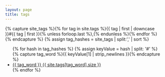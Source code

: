 ```yaml
---
layout: page
title: tags
---
```


{% capture site_tags %}{% for tag in site.tags %}{{ tag | first | downcase }}#{{ tag | first }}{% unless forloop.last %},{% endunless %}{% endfor %}{% endcapture %}
{% assign tag_hashes = site_tags | split:',' | sort %}
<ul class="list-group">
{% for hash in tag_hashes %}
  {% assign keyValue = hash | split: '#' %}
  {% capture tag_word %}{{ keyValue[1] | strip_newlines }}{% endcapture %}
  <li class="list-group-item">
    <a href="/tags/{{ tag_word }}">
      {{ tag_word }}
      <span class="badge pull-right">{{ site.tags[tag_word].size }}</span>
    </a>
  </li>
{% endfor %}
</ul>
